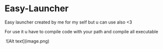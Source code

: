 # Easy-Launcher
Easy launcher created by me for my self but u can use also &lt;3

For use it u have to compile code with your path and compile all executable

<image>
![Alt text](image.png)
</image>